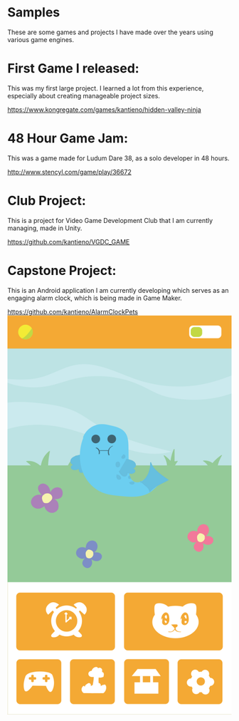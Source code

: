 # Samples
These are some games and projects I have made over the years using various game engines.

# First Game I released: 
This was my first large project. I learned a lot from this experience, especially about creating manageable project sizes.

https://www.kongregate.com/games/kantieno/hidden-valley-ninja
# 48 Hour Game Jam:
This was a game made for Ludum Dare 38, as a solo developer in 48 hours.

http://www.stencyl.com/game/play/36672
# Club Project:
This is a project for Video Game Development Club that I am currently managing, made in Unity. 

https://github.com/kantieno/VGDC_GAME
# Capstone Project:
This is an Android application I am currently developing which serves as an engaging alarm clock, which is being made in Game Maker. 

https://github.com/kantieno/AlarmClockPets
![UI WIP](http://raw.githubusercontent.com/kantieno/AlarmClockPets/master/path720.png)
